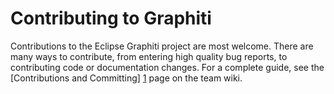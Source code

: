 Contributing to Graphiti
===================

Contributions to the Eclipse Graphiti project are most welcome. There are many ways to contribute, 
from entering high quality bug reports, to contributing code or documentation changes. 
For a complete guide, see the [Contributions and Committing] [1] page on the team wiki.

[1]: http://wiki.eclipse.org/GMP/Graphiti#Working_on_Bugzillas_Contributions_and_Commiting


